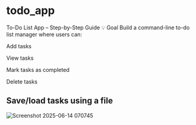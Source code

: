 # todo_app
To-Do List App – Step-by-Step Guide
💡 Goal
Build a command-line to-do list manager where users can:

Add tasks

View tasks

Mark tasks as completed

Delete tasks

Save/load tasks using a file
-----------------------------------------------------------------------------------------------------------------------------------------



![Screenshot 2025-06-14 070745](https://github.com/user-attachments/assets/933ad92b-e477-47a4-865f-fa894a848990)


